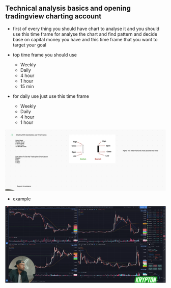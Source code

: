 ## Technical analysis basics and opening tradingview charting account

* first of every thing you should have chart to analyse it and you should use this time frame for analyse the chart and find pattern and decide base on capital money you have and this time frame that you want to target your goal 

* top time frame you should use
  * Weekly
  * Daily
  * 4 hour
  * 1 hour
  * 15 min

* for daily use just use this time frame
  * Weekly
  * Daily
  * 4 hour
  * 1 hour

![image](images/7.png)

* example

![image](images/8.png)
